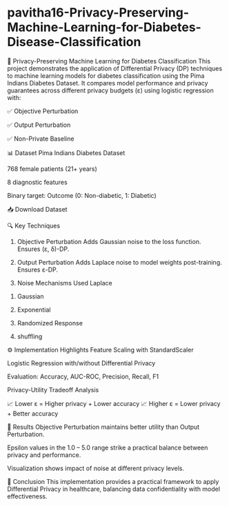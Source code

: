 # pavitha16-Privacy-Preserving-Machine-Learning-for-Diabetes-Disease-Classification

🔐 Privacy-Preserving Machine Learning for Diabetes Classification
This project demonstrates the application of Differential Privacy (DP) techniques to machine learning models for diabetes classification using the Pima Indians Diabetes Dataset. It compares model performance and privacy guarantees across different privacy budgets (ε) using logistic regression with:

✅ Objective Perturbation

✅ Output Perturbation

✅ Non-Private Baseline

📊 Dataset
Pima Indians Diabetes Dataset

768 female patients (21+ years)

8 diagnostic features

Binary target: Outcome (0: Non-diabetic, 1: Diabetic)

📥 Download Dataset

🔍 Key Techniques
1. Objective Perturbation
Adds Gaussian noise to the loss function. Ensures (ε, δ)-DP.

2. Output Perturbation
Adds Laplace noise to model weights post-training. Ensures ε-DP.

3. Noise Mechanisms Used
Laplace

1) Gaussian

2) Exponential

3) Randomized Response

4) shuffling

⚙️ Implementation Highlights
Feature Scaling with StandardScaler

Logistic Regression with/without Differential Privacy

Evaluation: Accuracy, AUC-ROC, Precision, Recall, F1

Privacy-Utility Tradeoff Analysis

📈 Lower ε = Higher privacy + Lower accuracy
📈 Higher ε = Lower privacy + Better accuracy

📌 Results
Objective Perturbation maintains better utility than Output Perturbation.

Epsilon values in the 1.0 – 5.0 range strike a practical balance between privacy and performance.

Visualization shows impact of noise at different privacy levels.

🧠 Conclusion
This implementation provides a practical framework to apply Differential Privacy in healthcare, balancing data confidentiality with model effectiveness.
